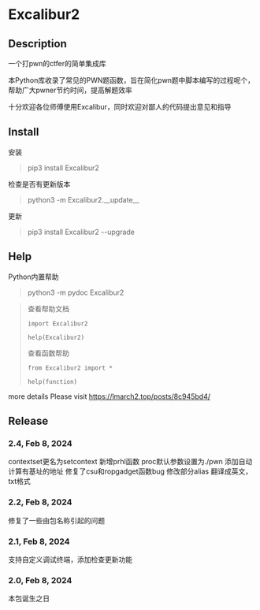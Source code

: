 # Excalibur2

## Description

一个打pwn的ctfer的简单集成库

本Python库收录了常见的PWN题函数，旨在简化pwn题中脚本编写的过程呢个，帮助广大pwner节约时间，提高解题效率

十分欢迎各位师傅使用Excalibur，同时欢迎对鄙人的代码提出意见和指导

## Install

安装

> pip3 install Excalibur2

检查是否有更新版本

> python3 -m Excalibur2.\_\_update\_\_

更新

> pip3 install Excalibur2 --upgrade

## Help

Python内置帮助

> python3 -m pydoc Excalibur2

> 查看帮助文档
>
> `import Excalibur2`
>
> `help(Excalibur2)`
>
> 查看函数帮助
>
> `from Excalibur2 import *`
>
> `help(function)`

more details Please visit https://lmarch2.top/posts/8c945bd4/ 

## Release

### 2.4,  Feb 8, 2024

contextset更名为setcontext
新增prhl函数
proc默认参数设置为./pwn
添加自动计算有基址的地址
修复了csu和ropgadget函数bug
修改部分alias
翻译成英文，txt格式

### 2.2,  Feb 8, 2024

修复了一些由包名称引起的问题

### 2.1,  Feb 8, 2024

支持自定义调试终端，添加检查更新功能

### 2.0,  Feb 8, 2024

本包诞生之日
